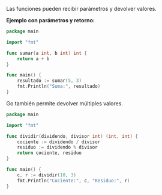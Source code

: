 Las funciones pueden recibir parámetros y devolver valores.

**Ejemplo con parámetros y retorno:**
```go
package main

import "fmt"

func sumar(a int, b int) int {
    return a + b
}

func main() {
    resultado := sumar(5, 3)
    fmt.Println("Suma:", resultado)
}

```

Go también permite devolver múltiples valores.

```go
package main

import "fmt"

func dividir(dividendo, divisor int) (int, int) {
    cociente := dividendo / divisor
    residuo := dividendo % divisor
    return cociente, residuo
}

func main() {
    c, r := dividir(10, 3)
    fmt.Println("Cociente:", c, "Residuo:", r)
}

```
